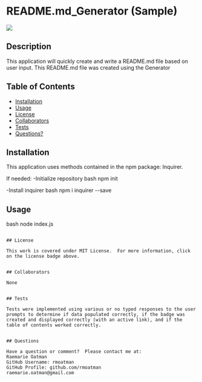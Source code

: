# README.md_Generator (Sample)

[<img src="https://img.shields.io/badge/license-MIT-brightgreen?link=https://opensource.org/licenses/MIT">](https://opensource.org/licenses/MIT)


## Description

This application will quickly create and write a README.md file based on user input.  This README.md file was created using the Generator


## Table of Contents

- [Installation](#installation)
- [Usage](#usage)
- [License](#license)
- [Collaborators](#collaborators)
- [Tests](#tests)
- [Questions?](#questions)


## Installation

This application uses methods contained in the npm package: Inquirer.

If needed:
-Initialize repository
bash
npm init

-Install inquirer
bash
npm i inquirer --save


## Usage

bash
node index.js
~~~

## License

This work is covered under MIT License.  For more information, click on the license badge above.


## Collaborators

None


## Tests

Tests were implemented using various or no typed responses to the user prompts to determine if data populated correctly, if the badge was created and displayed correctly (with an active link), and if the table of contents worked correctly.


## Questions

Have a question or comment?  Please contact me at:
Raemarie Oatman
GitHub Username: rmoatman
GitHub Profile: github.com/rmoatman
raemarie.oatman@gmail.com

